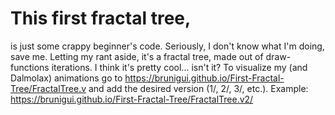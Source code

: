 # This first fractal tree,
is just some crappy beginner's code.
Seriously, I don't know what I'm doing, save me.
Letting my rant aside,
it's a fractal tree, made out of draw-functions iterations.
I think it's pretty cool... isn't it?
To visualize my (and Dalmolax) animations go to https://brunigui.github.io/First-Fractal-Tree/FractalTree.v and add the desired version (1/, 2/, 3/, etc.).
Example: https://brunigui.github.io/First-Fractal-Tree/FractalTree.v2/
